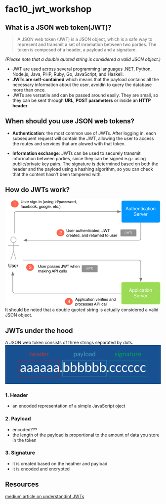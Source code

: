 # fac10_jwt_workshop

## What is a JSON web token(JWT)?

> A JSON web token (JWT) is a JSON object, which is a safe way to represent and transmit a set of inromation between two parties. The token is composed of a header, a payload and a signature.

*(Please note that a double quoted string is  considered a valid JSON object.)*

- JWT are used across several programming languages .NET, Python, Node.js, Java, PHP, Ruby, Go, JavaScript, and Haskell.
- **JWTs are self-contained** which means that the payload contains all the necessary information about the user,
avoidin to query the database more than once.
- JWTs are versatile and can be passed around easily. They are small, so they can be sent through **URL**, **POST parameters** or inside an **HTTP header**.

## When should you use JSON web tokens?

- **Authentication**: the most common use of JWTs. After logging in, each subsequent request will contain the JWT,
allowing the user to access the routes and services that are alowed with that token.

- **Information exchange**: JWTs can be used to securely transmit information between parties, since they can be signed e.g.: using public/private key pairs. The signature is determined based on both the header and the payload using a hashing algorithm, so you can check that the content hasn't been tampered with.

## How do JWTs work?
![JWTs explained](./imgs/jwts_explained.png)
It should be noted that a double quoted string is actually considered a valid JSON object.
## JWTs under the hood

A JSON web token consists of three strings separated by dots.
![JWT structure](./imgs/jwt_structure.png)

### 1. Header
- an encoded representation of a simple JavaScript oject

### 2. Payload
- encoded???
- the length of the payload is proportional to the amount of data you store in the token

### 3. Signature
- it is created based on the heather and payload
- it is encoded and encrypted

## Resources
[medium article on understandinf JWTs](https://medium.com/vandium-software/5-easy-steps-to-understanding-json-web-tokens-jwt-1164c0adfcec#.z80hda8ty)
[]()
[]()
